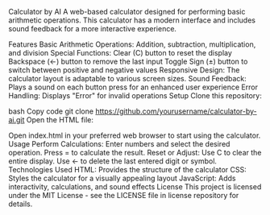 Calculator by AI
A web-based calculator designed for performing basic arithmetic operations. This calculator has a modern interface and includes sound feedback for a more interactive experience.

Features
Basic Arithmetic Operations: Addition, subtraction, multiplication, and division
Special Functions:
Clear (C) button to reset the display
Backspace (←) button to remove the last input
Toggle Sign (±) button to switch between positive and negative values
Responsive Design: The calculator layout is adaptable to various screen sizes.
Sound Feedback: Plays a sound on each button press for an enhanced user experience
Error Handling: Displays "Error" for invalid operations
Setup
Clone this repository:

bash
Copy code
git clone https://github.com/yourusername/calculator-by-ai.git
Open the HTML file:

Open index.html in your preferred web browser to start using the calculator.
Usage
Perform Calculations:
Enter numbers and select the desired operation.
Press = to calculate the result.
Reset or Adjust:
Use C to clear the entire display.
Use ← to delete the last entered digit or symbol.
Technologies Used
HTML: Provides the structure of the calculator
CSS: Styles the calculator for a visually appealing layout
JavaScript: Adds interactivity, calculations, and sound effects
License
This project is licensed under the MIT License - see the LICENSE file in license repository for details.
